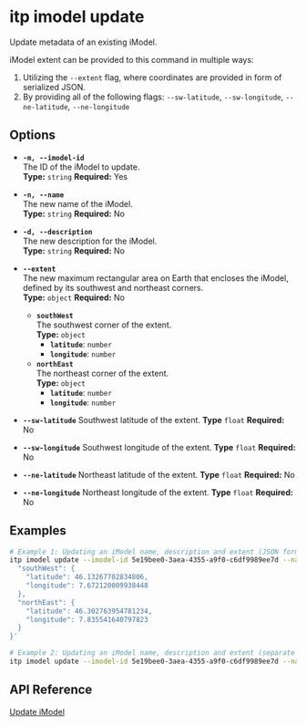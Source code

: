 # itp imodel update

Update metadata of an existing iModel.

iModel extent can be provided to this command in multiple ways:
1) Utilizing the `--extent` flag, where coordinates are provided in form of serialized JSON.
2) By providing all of the following flags: `--sw-latitude`, `--sw-longitude`, `--ne-latitude`, `--ne-longitude`

## Options

- **`-m, --imodel-id`**  
  The ID of the iModel to update.  
  **Type:** `string` **Required:** Yes

- **`-n, --name`**  
  The new name of the iModel.  
  **Type:** `string` **Required:** No

- **`-d, --description`**  
  The new description for the iModel.  
  **Type:** `string` **Required:** No

- **`--extent`**  
  The new maximum rectangular area on Earth that encloses the iModel, defined by its southwest and northeast corners.  
  **Type:** `object` **Required:** No  
  - **`southWest`**  
    The southwest corner of the extent.  
    **Type:** `object`  
    - **`latitude`**: `number`  
    - **`longitude`**: `number`  
  - **`northEast`**  
    The northeast corner of the extent.  
    **Type:** `object`  
    - **`latitude`**: `number`  
    - **`longitude`**: `number`

- **`--sw-latitude`**
  Southwest latitude of the extent.
  **Type** `float` **Required:** No

- **`--sw-longitude`**
Southwest longitude of the extent.
**Type** `float` **Required:** No

- **`--ne-latitude`**
Northeast latitude of the extent.
**Type** `float` **Required:** No

- **`--ne-longitude`**
Northeast longitude of the extent.
**Type** `float` **Required:** No

## Examples

```bash
# Example 1: Updating an iModel name, description and extent (JSON format)
itp imodel update --imodel-id 5e19bee0-3aea-4355-a9f0-c6df9989ee7d --name "Updated Sun City Renewable-energy Plant" --description "Updated overall model of wind and solar farms in Sun City" --extent '{
  "southWest": {
    "latitude": 46.13267702834806,
    "longitude": 7.672120009938448
  },
  "northEast": {
    "latitude": 46.302763954781234,
    "longitude": 7.835541640797823
  }
}'

# Example 2: Updating an iModel name, description and extent (separate flags format)
itp imodel update --imodel-id 5e19bee0-3aea-4355-a9f0-c6df9989ee7d --name "Updated Sun City Renewable-energy Plant" --description "Updated overall model of wind and solar farms in Sun City" --sw-latitude 46.13267702834806 --sw-longitude 7.672120009938448 --ne-latitude 46.302763954781234 --ne-longitude 7.835541640797823
```

## API Reference

[Update iModel](https://developer.bentley.com/apis/imodels-v2/operations/update-imodel/)
